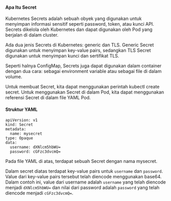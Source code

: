 #### Apa Itu Secret

Kubernetes Secrets adalah sebuah obyek yang digunakan untuk menyimpan informasi sensitif seperti password, token, atau kunci API. Secrets dikelola oleh Kubernetes dan dapat digunakan oleh Pod yang berjalan di dalam cluster.

Ada dua jenis Secrets di Kubernetes: generic dan TLS. Generic Secret digunakan untuk menyimpan key-value pairs, sedangkan TLS Secret digunakan untuk menyimpan kunci dan sertifikat TLS.

Seperti halnya ConfigMap, Secrets juga dapat digunakan dalam container dengan dua cara: sebagai environment variable atau sebagai file di dalam volume.

Untuk membuat Secret, kita dapat menggunakan perintah kubectl create secret. Untuk menggunakan Secret di dalam Pod, kita dapat menggunakan referensi Secret di dalam file YAML Pod.

#### Struktur YAML

```{.yaml}
apiVersion: v1
kind: Secret
metadata:
  name: mysecret
type: Opaque
data:
  username: dXNlcm5hbWU=
  password: cGFzc3dvcmQ=
```

Pada file YAML di atas, terdapat sebuah Secret dengan nama mysecret.

Dalam secret diatas terdapat key-value pairs untuk `username` dan `password`. Value dari key-value pairs tersebut telah diencode menggunakan base64. Dalam contoh ini, value dari username adalah `username` yang telah diencode menjadi `dXNlcm5hbWU=` dan nilai dari password adalah `password` yang telah diencode menjadi `cGFzc3dvcmQ=`.

